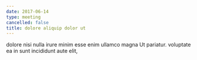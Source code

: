 ```yaml
---
date: 2017-06-14
type: meeting
cancelled: false
title: dolore aliquip dolor ut
---
```

dolore nisi nulla irure minim esse enim ullamco magna Ut pariatur. voluptate ea in sunt incididunt aute elit,
